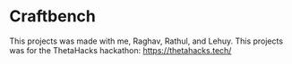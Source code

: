 # Craftbench

This projects was made with me, Raghav, Rathul, and Lehuy. This projects was for the ThetaHacks hackathon: https://thetahacks.tech/

